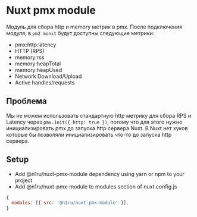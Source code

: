  # Nuxt pmx module
 Модуль для сбора http и memory метрик в pmx.
 После подключения модуля, в `pm2 monit` будут доступны следующие метрики:
 * pmx:http:latency
 * HTTP (RPS)
 * memory:rss
 * memory:heapTotal
 * memory:heapUsed
 * Network Download/Upload
 * Active handles/requests

 ## Проблема
 Мы не можем использовать стандартную http метрику для сбора RPS и Latency через `pmx.init({ http: true })`, потому что для этого нужно инициализировать pmx до запуска http сервера Nuxt. В Nuxt нет хуков которые бы позволяли инициализировать что-то до запуска http сервера.

## Setup 
* Add @n1ru/nuxt-pmx-module dependency using yarn or npm to your project
* Add @n1ru/nuxt-pmx-module to modules section of nuxt.config.js
```js
{
  modules: [{ src: '@n1ru/nuxt-pmx-module' }],
}
```
